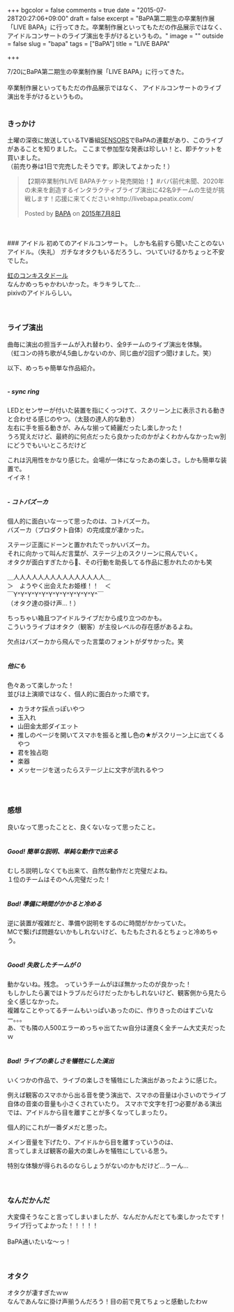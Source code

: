 +++
bgcolor = false
comments = true
date = "2015-07-28T20:27:06+09:00"
draft = false
excerpt = "BaPA第二期生の卒業制作展「LIVE BAPA」に行ってきた。卒業制作展といってもただの作品展示ではなく、アイドルコンサートのライブ演出を手がけるというもの。"
image = ""
outside = false
slug = "bapa"
tags = ["BaPA"]
title = "LIVE BAPA"

+++

7/20にBaPA第二期生の卒業制作展「LIVE BAPA」に行ってきた。  
<br>
卒業制作展といってもただの作品展示ではなく、
アイドルコンサートのライブ演出を手がけるというもの。  
<br>
### きっかけ

土曜の深夜に放送しているTV番組[SENSORS](http://www.sensors.jp/)でBaPAの連載があり、このライブがあることを知りました。
ここまで参加型な発表は珍しい！と、即チケットを買いました。  
（前売り券は1日で完売したそうです。即決してよかった！）  

<div class="fb-post" data-href="https://www.facebook.com/bapa.info/posts/612826998858331" data-width="500"><div class="fb-xfbml-parse-ignore"><blockquote cite="https://www.facebook.com/bapa.info/posts/612826998858331"><p>&#x3010;2&#x671f;&#x5352;&#x696d;&#x5236;&#x4f5c;LIVE BAPA&#x30c1;&#x30b1;&#x30c3;&#x30c8;&#x767a;&#x58f2;&#x958b;&#x59cb;&#xff01;&#x3011;#&#x30d0;&#x30d1;&#x524d;&#x4ee3;&#x672a;&#x805e;&#x3001;2020&#x5e74;&#x306e;&#x672a;&#x6765;&#x3092;&#x5275;&#x9020;&#x3059;&#x308b;&#x30a4;&#x30f3;&#x30bf;&#x30e9;&#x30af;&#x30c6;&#x30a3;&#x30d6;&#x30e9;&#x30a4;&#x30d6;&#x6f14;&#x51fa;&#x306b;42&#x540d;9&#x30c1;&#x30fc;&#x30e0;&#x306e;&#x751f;&#x5f92;&#x304c;&#x6311;&#x6226;&#x3057;&#x307e;&#x3059;&#xff01;&#x5fdc;&#x63f4;&#x306b;&#x6765;&#x3066;&#x304f;&#x3060;&#x3055;&#x3044;&#x2606;http://livebapa.peatix.com/</p>Posted by <a href="https://www.facebook.com/bapa.info">BAPA</a> on&nbsp;<a href="https://www.facebook.com/bapa.info/posts/612826998858331">2015年7月8日</a></blockquote></div></div>  
<br>
<br>
### アイドル
初めてのアイドルコンサート。  
しかも名前すら聞いたことのないアイドル。（失礼）  
ガチなオタクもいるだろうし、ついていけるかちょっと不安でした。

<a href="http://pixiv-pro.com/2zicon/" target="_blank">虹のコンキスタドール</a>  
なんかめっちゃかわいかった。キラキラしてた...  
pixivのアイドルらしい。  
<br>
<br>
### ライブ演出
曲毎に演出の担当チームが入れ替わり、全9チームのライブ演出を体験。  
（虹コンの持ち歌が4,5曲しかないのか、同じ曲が2回ずつ聞けました。笑）  

以下、めっちゃ簡単な作品紹介。  
<br>
##### - sync ring
LEDとセンサーが付いた装置を指にくっつけて、スクリーン上に表示される動きと合わせる感じのやつ。（太鼓の達人的な動き）  
左右に手を振る動きが、みんな揃って綺麗だったし楽しかった！  
うろ覚えだけど、最終的に何点だったら良かったのかがよくわかんなかったｗ別にどうでもいいところだけど  

これは汎用性をかなり感じた。会場が一体になったあの楽しさ。しかも簡単な装置で。  
イイネ！  
<br>
##### - コトバズーカ
個人的に面白いなーって思ったのは、コトバズーカ。  
バズーカ（プロダクト自体）の完成度が凄かった。  

ステージ正面にドーンと置かれたでっかいバズーカ。  
それに向かって叫んだ言葉が、ステージ上のスクリーンに飛んでいく。  
オタクが面白すぎたから、その行動を助長してる作品に惹かれたのかも笑  

＿人人人人人人人人人人人人人人人＿  
＞　ようやく出会えたお姫様！！　＜  
￣Y^Y^Y^Y^Y^Y^Y^Y^Y^Y^Y^Y^￣  
（オタク達の掛け声...！）  

ちっちゃい箱且つアイドルライブだから成り立つのかも。  
こういうライブはオタク（観客）が主役レベルの存在感があるよね。  

欠点はバズーカから飛んでった言葉のフォントがダサかった。笑  
<br>
##### 他にも
色々あって楽しかった！  
並びは上演順ではなく、個人的に面白かった順です。  

- カラオケ採点っぽいやつ
- 玉入れ
- 山田金太郎ダイエット
- 推しのページを開いてスマホを振ると推し色の★がスクリーン上に出てくるやつ
- 君を独占砲
- 楽器
- メッセージを送ったらステージ上に文字が流れるやつ  
<br>
<br>

### 感想
良いなって思ったことと、良くないなって思ったこと。  
<br>

##### Good! 簡単な説明、単純な動作で出来る
むしろ説明しなくても出来て、自然な動作だと完璧だよね。  
１位のチームはそのへん完璧だった！  
<br>

##### Bad! 準備に時間がかかると冷める
逆に装置が複雑だと、準備や説明をするのに時間がかかっていた。  
MCで繋げば問題ないかもしれないけど、もたもたされるとちょっと冷めちゃう。  
<br>

##### Good! 失敗したチームが０
動かないね。残念。 っていうチームがほぼ無かったのが良かった！  
もしかしたら裏ではトラブルだらけだったかもしれないけど、観客側から見たら全く感じなかった。  
複雑なことやってるチームもいっぱいあったのに、作りきったのはすごいなー。。。  
あ、でも隣の人500エラーめっちゃ出てたｗ自分は運良く全チーム大丈夫だったｗ  
<br>

##### Bad! ライブの楽しさを犠牲にした演出  
いくつかの作品で、ライブの楽しさを犠牲にした演出があったように感じた。  

例えば観客のスマホから出る音を使う演出で、スマホの音量は小さいのでライブ自体の音楽の音量も小さくされていたり。
スマホで文字を打つ必要がある演出では、アイドルから目を離すことが多くなってしまったり。  

個人的にこれが一番ダメだと思った。  

メイン音量を下げたり、アイドルから目を離すっていうのは、  
言ってしまえば観客の最大の楽しみを犠牲にしている思う。  

特別な体験が得られるのならしょうがないのかもだけど...うーん...  
<br>
<br>

### なんだかんだ
大変偉そうなこと言ってしまいましたが、なんだかんだとても楽しかったです！  
ライブ行ってよかった！！！！！  
<br>
BaPA通いたいな〜っ！  
<br>
<br>

### オタク
オタクが凄すぎたｗｗ  
なんであんなに掛け声揃うんだろう！目の前で見てちょっと感動したわｗ
<br>
<br>

<script>(function(d, s, id) {  var js, fjs = d.getElementsByTagName(s)[0];  if (d.getElementById(id)) return;  js = d.createElement(s); js.id = id;  js.src = "//connect.facebook.net/ja_JP/sdk.js#xfbml=1&version=v2.3";  fjs.parentNode.insertBefore(js, fjs);}(document, 'script', 'facebook-jssdk'));</script>
